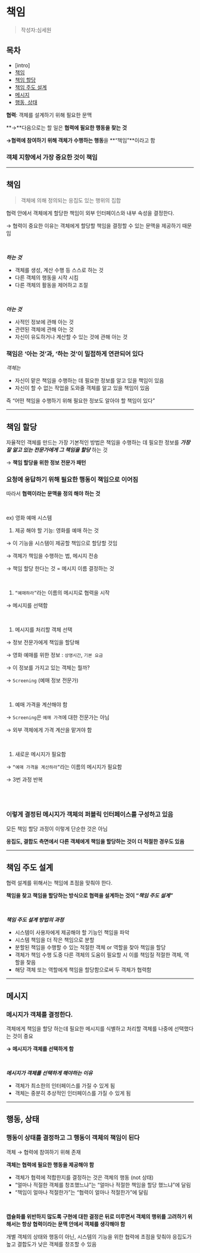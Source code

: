# 책임
> 작성자:심세원

## 목차
- [intro]
- [책임]("#책임")
- [책임 할당]("#책임-할당")
- [책임 주도 설계]("#책임-주도-설계")
- [메시지](#메시지)
- [행동, 상태](#행동,-상태)


**협력**: 객체를 설계하기 위해 필요한 문맥

**→**다음으로는 할 일은 **협력에 필요한 행동을 찾는 것**

**→협력에 참여하기 위해 객체가 수행하는 행동**을 **“책임”**이라고 함

### 객체 지향에서 가장 중요한 것이 책임

---

## 책임

> 객체에 의해 정의되는 응집도 있는 행위의 집합
> 

협력 안에서 객체에게 할당한 책임이 외부 인터페이스와 내부 속성을 결정한다.

→ 협력이 중요한 이유는 객체에게 할당할 책임을 결정할 수 있는 문맥을 제공하기 때문임

<br>

***하는 것***

- 객체를 생성, 계산 수행 등 스스로 하는 것
- 다른 객체의 행동을 시작 시킴
- 다른 객체의 활동을 제어하고 조절

<br>

***아는 것***

- 사적인 정보에 관해 아는 것
- 관련된 객체에 관해 아는 것
- 자신이 유도하거나 계산할 수 있는 것에 관해 아는 것

### 책임은 ‘아는 것’과, ‘하는 것’이 밀접하게 연관되어 있다

*객체는*

- 자신이 맡은 책임을 수행하는 데 필요한 정보를 알고 있을 책임이 있음
- 자신이 할 수 없는 작업을 도와줄 객체를 알고 있을 책임이 있음

즉 “어떤 책임을 수행하기 위해 필요한 정보도 알아야 할 책임이 있다”

---

## 책임 할당

자율적인 객체를 만드는 가장 기본적인 방법은 책임을 수행하는 데 필요한 정보를 ***가장 잘 알고 있는 전문가에게 그 책임을 할당*** 하는 것

→ **책임 할당을 위한 정보 전문가 패턴**

### 요청에 응답하기 위해 필요한 행동이 책임으로 이어짐

따라서 **협력이라는 문맥을 정의 해야 하는 것**

<br>

ex) 영화 예매 시스템

1. 제공 해야 할 기능: 영화를 예매 하는 것

→ 이 기능을 시스템이 제공할 책임으로 할당할 것임

→ 객체가 책임을 수행하는 법, 메시지 전송

→ 책임 할당 한다는 것 = 메시지 이름 결정하는 것

<br>

1. `“예매하라”`라는 이름의 메시지로 협력을 시작 

→ 메시지를 선택함

<br>

1. 메시지를 처리할 객체 선택

→ 정보 전문가에게 책임을 할당해

→ 영화 예매를 위한 정보 : `상영시간`, `기본 요금`

→ 이 정보를 가지고 있는 객체는 뭘까?

→ `Screening` (예매 정보 전문가)

<br>

1. 예매 가격을 계산해야 함

→ `Screening`은 `예매 가격`에 대한 전문가는 아님

→ 외부 객체에게 가격 계산을 맡겨야 함

<br>

1. 새로운 메시지가 필요함

→ `“예매 가격을 계산하라”`라는 이름의 메시지가 필요함

→ 3번 과정 반복

<br><br>

### 이렇게 결정된 메시지가 객체의 퍼블릭 인터페이스를 구성하고 있음

모든 책임 할당 과정이 이렇게 단순한 것은 아님

**응집도, 결합도 측면에서 다른 객체에게 책임을 할당하는 것이 더 적절한 경우도 있음**

---

## 책임 주도 설계

협력 설계를 위해서는 책임에 초점을 맞춰야 한다.

**책임을 찾고 책임을 할당하는 방식으로 협력을 설계하는 것이 “*책임 주도 설계”***

<br>

***책임 주도 설계 방법의 과정***

- 시스템이 사용자에게 제공해야 할 기능인 책임을 파악
- 시스템 책임을 더 작은 책임으로 분할
- 분할된 책임을 수행할 수 있는 적절한 객체 or 역할을 찾아 책임을 할당
- 객체가 책임 수행 도중 다른 객체의 도움이 필요할 시 이를 책임질 적절한 객체, 역할을 찾음
- 해당 객체 또는 역할에게 책임을 할당함으로써 두 객체가 협력함

---

## 메시지

### 메시지가 객체를 결정한다.

객체에게 책임을 할당 하는데 필요한 메시지를 식별하고 처리할 객체를 나중에 선택했다는 것이 중요

**→ 메시지가 객체를 선택하게 함**

<br>

***메시지가 객체를 선택하게 해야하는 이유***

- 객체가 최소한의 인터페이스를 가질 수 있게 됨
- 객체는 중분히 추상적인 인터페이스를 가질 수 있게 됨

---

## 행동, 상태

### 행동이 상태를 결정하고 그 행동이 객체의 책임이 된다

객체 → 협력에 참여하기 위해 존재

**객체는 협력에 필요한 행동을 제공해야 함**

- 객체가 협력에 적합한지를 결정하는 것은 객체의 행동 (not 상태)
- “얼마나 적절한 객체를 창조했느냐”는 “얼마나 적절한 책임을 할당 했느냐”에 달림
- “책임이 얼마나 적절한가”는 “협력이 얼마나 적절한가”에 달림

<br>

**캡슐화를 위반하지 많도록 구현에 대한 결정은 뒤로 미루면서 객체의 행위를 고려하기 위해서는 항상 협력이라는 문맥 안에서 객체를 생각해야 함**

개별 객체의 상태와 행동이 아닌, 시스템의 기능을 위한 협력에 초점을 맞춰야 응집도가 높고 결합도가 낮은 객체를 창조할 수 있음
